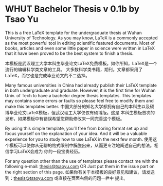 WHUT Bachelor Thesis v 0.1b
by Tsao Yu
=================================================================

This is a free LaTeX template for the undergraduate thesis at Wuhan University of Technology.
As you may know, LaTeX is a commonly accepted as the most powerful tool in editing scientific 
featured documents. Most of books, articles and even some little paper in science were written 
in LaTeX that it have been proved to be the best system to finish a thesis. 

本模板是武汉理工大学本科生毕业论文LaTeX免费模板。如你所知，LaTeX是一个流行的编辑科学类文章的工具。
大多数科学类书籍，期刊，文章都采用了LaTeX，而它也是完成毕业论文的不二选择。

Many famous universities in China had already publish their LaTeX template in both undergraduate 
and graduate. However, it is the first time for Wuhan Univ. of Tech to have a bachelor degree 
thesis templates. This templates may contains some errors or faults so please feel free to modify
them and make this templates better. 
中国大部分的知名大学都拥有自己的本科生以及硕博毕业论文LaTeX模板，但武汉理工大学仅仅有硕博版。这是
本科生模板首次的发布，如果模板中有错误希望您帮助修改来一同完善这个模板。

By using this simple template, you’ll free from boring format set up and focus yourself on the
explanation of your idea. And it will be a valuable experience for you to study how to use LaTeX 
in the next few month. 
使用这个模板可以使你从无聊的格式限制中解脱出来，从而更专注地阐述自己的想法。相信学习LaTeX会成为
你的一段宝贵经历。

For any question other than the use of templates please contact me with the following e-mail:
thesis@tsaoyu.com OR Just put them in the issue part on the right section of this page.
如果你有关于本模板的良好意见和建议，请发送到：thesis@tsaoyu.com 或直接在页面右侧的问题一栏中
提出。
